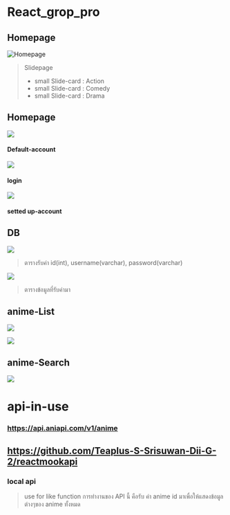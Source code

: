 # React_grop_pro

## Homepage
![Homepage](https://user-images.githubusercontent.com/84006875/135225649-0ef967b7-fa64-4488-bb23-251ea34ada7e.PNG)

>Slidepage
> - small Slide-card : Action
> - small Slide-card : Comedy
> - small Slide-card : Drama


## Homepage
![](https://user-images.githubusercontent.com/84006875/135225189-146e6705-d079-425f-9f96-cfe53a48fc29.PNG)


#### Default-account
![](https://user-images.githubusercontent.com/84006875/135225196-8410405d-1dad-42a4-97c1-9f754ae2e2ee.PNG)


#### login
![](https://user-images.githubusercontent.com/84006875/135225257-c8bbfca9-86b1-4130-a616-5898efd51999.PNG)
#### setted up-account


## DB
![](https://cdn.discordapp.com/attachments/891247975685292052/895680327702437918/unknown.png)
>ตารางรับค่า id(int), username(varchar), password(varchar)

![](https://cdn.discordapp.com/attachments/891247975685292052/895680953459019807/unknown.png)
>ตารางข้อมูลที่รับค่ามา


## anime-List
![](https://user-images.githubusercontent.com/84006875/135225201-8708e4c0-908c-48d7-98f6-ba972d89b651.PNG)

![](https://user-images.githubusercontent.com/84006875/135225220-b3902660-0a64-4df0-bfeb-a0bf1f315ae6.PNG)


## anime-Search
![](https://user-images.githubusercontent.com/84006875/135225242-edbc0263-78fb-4802-a43f-81d93ab06bcd.PNG)



# api-in-use

### https://api.aniapi.com/v1/anime

## https://github.com/Teaplus-S-Srisuwan-Dii-G-2/reactmookapi
### local api 

>use for like function
>การทำงานของ API นี้ คือรับ ค่า anime id มาเพื่อให้แสดงข้อมูลต่างๆของ anime ทั้งหมด
